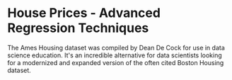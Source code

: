 # House Prices - Advanced Regression Techniques
The Ames Housing dataset was compiled by Dean De Cock for use in data science education. It's an incredible alternative for data scientists looking for a modernized and expanded version of the often cited Boston Housing dataset. 
